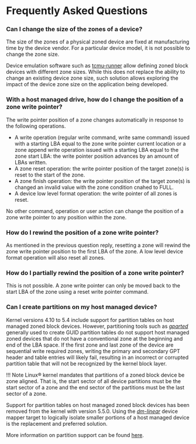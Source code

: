 # Frequently Asked Questions

### **Can I change the size of the zones of a device?**

The size of the zones of a physical zoned device are fixed at manufacturing
time by the device vendor. For a particular device model, it is not possible
to change the zone size.

Device emulation software such as
[tcmu-runner](../projects/tcmu-runner.md) allow defining zoned block
devices with different zone sizes. While this does not replace the ability to
change an existing device zone size, such solution allows exploring the impact
of the device zone size on the application being developed.

### **With a host managed drive, how do I change the position of a zone write pointer?**

The write pointer position of a zone changes automatically in response to the
following operations.

* A write operation (regular write command, write same command) issued with
  a starting LBA equal to the zone write pointer current location or a zone
  append write operation issued with a starting LBA equal to the zone start LBA:
  the write pointer position advances by an amount of LBAs written.
* A zone reset operation: the write pointer position of the target zone(s)
  is reset to the start of the zone.
* A zone finish operation: the write pointer position of the target zone(s)
  is changed an invalid value with the zone condition cnahed to FULL.
* A device low level format operation: the write pointer of all zones is reset.

No other command, operation or user action can change the position of a zone
write pointer to any position within the zone.

### **How do I rewind the position of a zone write pointer?**

As mentioned in the previous question reply, resetting a zone will rewind the
zone write pointer position to the first LBA of the zone. A low level device
format operation will also reset all zones.

### **How do I partially rewind the position of a zone write pointer?**

This is not possible. A zone write pointer can only be moved back to the start
LBA of the zone using a reset write pointer command.

### **Can I create partitions on my host managed device?**

Kernel versions 4.10 to 5.4 include support for partition tables on host managed
zoned block devices. However, partitioning tools such as
<a href="https://gparted.org/" target="_blank">*gparted*</a> generally used to
create GUID partition tables do not support host managed zoned devices that do
not have a conventional zone at the beginning and end of the LBA space. If the
first zone and last zone of the device are sequential write required zones,
writing the primary and secondary GPT header and table entries will likely fail,
resulting in an incorrect or corrupted partition table that will not be
recognized by the kernel block layer.

!!! Note
	Linux&reg; kernel mandates that partitions of a zoned block device be
	zone aligned. That is, the start sector of all device partitions must
	be the start sector of a zone and the end sector of the partitions must
	be the last sector of a zone.

Support for partition tables on host managed zoned block devices has been
removed from the kernel with version 5.5.0. Using the
[*dm-linear*](../linux/dm.md#dm-linear) device mapper target to logically
isolate smaller portions of a host managed device is the replacement and
preferred solution.

More information on partition support can be found [here](../linux/part.md).
